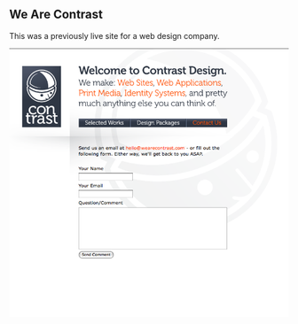 We Are Contrast
---------------

This was a previously live site for a web design company.

![Alt text](https://github.com/jrob00/we-are-contrast/raw/master/screenshot.png)